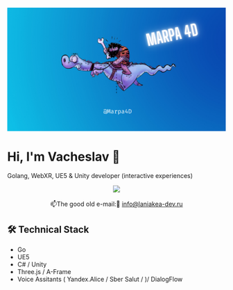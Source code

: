 [![Header](https://github.com/marpa4d/Marpa3D/blob/main/assets/Marpa4D_GitHub.png)](https://laniakea.su)

# Hi, I'm Vacheslav 👋
Golang, WebXR, UE5 & Unity developer (interactive experiences)

<p align='center'>
  <a href="https://t.me/Marpa3D">
       <img src="https://img.shields.io/badge/Telegram-2CA5E0?style=for-the-badge&logo=telegram&logoColor=white"/>
   </a>
   
<p align='center'>
   📫The good old e-mail:🙂 <a href='mailto:info@laniakea-dev.ru'>info@laniakea-dev.ru</a>
</p>

## 🛠 Technical Stack
*   Go
*   UE5
*   C# / Unity
*   Three.js / A-Frame
*   Voice Assitants ( Yandex.Alice / Sber Salut / )/ DialogFlow
